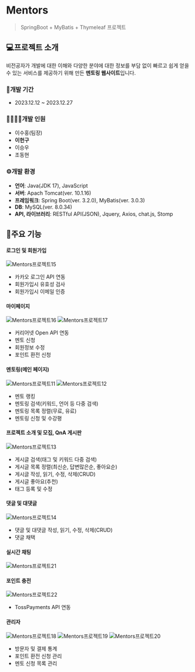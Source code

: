# Mentors
> SpringBoot + MyBatis + Thymeleaf 프로젝트

## :computer:프로젝트 소개
비전공자가 개발에 대한 이해와 다양한 분야에 대한 정보를 부담 없이 빠르고 쉽게 얻을 수 있는 서비스를 제공하기 위해 만든 **멘토링 웹사이트**입니다.

### :calendar:개발 기간
- 2023.12.12 ~ 2023.12.27

### :family_man_woman_girl_boy:개발 인원
- 이수홍(팀장)
- **이헌구**
- 이승우
- 조동현

### :gear:개발 환경
- **언어**: Java(JDK 17), JavaScript
- **서버**: Apach Tomcat(ver. 10.1.16)
- **프레임워크**: Spring Boot(ver. 3.2.0), MyBatis(ver. 3.0.3)
- **DB**: MySQL(ver. 8.0.34)
- **API, 라이브러리**: RESTful API(JSON), Jquery, Axios, chat.js, Stomp

## :pushpin:주요 기능

#### 로그인 및 회원가입
![Mentors프로젝트15](https://github.com/portLee/mentors/assets/146898974/dd25d049-2260-4b81-94eb-600dcb3d0cc7)
- 카카오 로그인 API 연동
- 회원가입시 유효성 검사
- 회원가입시 이메일 인증

#### 마이페이지
![Mentors프로젝트16](https://github.com/portLee/mentors/assets/146898974/42011a52-112b-42bd-a6a5-2d2d6e05ae43)
![Mentors프로젝트17](https://github.com/portLee/mentors/assets/146898974/fbc2ce44-9086-4fcf-9290-edddb7665823)
- 커리어넷 Open API 연동
- 멘토 신청
- 회원정보 수정
- 포인트 환전 신청

#### 멘토링(메인 페이지)
![Mentors프로젝트11](https://github.com/portLee/mentors/assets/146898974/3cc8388d-359c-498e-b5f3-dac1236a6e74)
![Mentors프로젝트12](https://github.com/portLee/mentors/assets/146898974/93ee395f-a8e9-4216-ab9d-451632cfe388)
- 멘토 랭킹
- 멘토링 검색(키워드, 언어 등 다중 검색)
- 멘토링 목록 정렬(무료, 유료)
- 멘토링 신청 및 수강평

#### 프로젝트 소개 및 모집, QnA 게시판
![Mentors프로젝트13](https://github.com/portLee/mentors/assets/146898974/cb4b0500-5733-4dfc-8f62-922668418a98)
- 게시글 검색(태그 및 키워드 다중 검색)
- 게시글 목록 정렬(최신순, 답변많은순, 좋아요순)
- 게시글 작성, 읽기, 수정, 삭제(CRUD)
- 게시글 좋아요(추천)
- 태그 등록 및 수정

#### 댓글 및 대댓글
![Mentors프로젝트14](https://github.com/portLee/mentors/assets/146898974/2e03a449-b7a5-4e93-9416-2ec59f88d601)
- 댓글 및 대댓글 작성, 읽기, 수정, 삭제(CRUD)
- 댓글 채택

#### 실시간 채팅
![Mentors프로젝트21](https://github.com/portLee/mentors/assets/146898974/3d167cf0-799a-4cae-91ad-de0a11edb416)

#### 포인트 충전
![Mentors프로젝트22](https://github.com/portLee/mentors/assets/146898974/22f01604-7346-400e-bf9c-3e078ac777aa)
- TossPayments API 연동

#### 관리자
![Mentors프로젝트18](https://github.com/portLee/mentors/assets/146898974/3fd05829-4fbd-4e37-bacc-489380abf5a4)
![Mentors프로젝트19](https://github.com/portLee/mentors/assets/146898974/46008e0c-7742-4b4d-8172-f10271a02e3f)
![Mentors프로젝트20](https://github.com/portLee/mentors/assets/146898974/d80c0cd8-1ecc-4df6-94a3-57a19a8b29a4)
- 방문자 및 결제 통계
- 포인트 환전 신청 관리
- 멘토 신청 목록 관리

<!-- Markdown link & img dfn's -->
[npm-image]: https://img.shields.io/npm/v/datadog-metrics.svg?style=flat-square
[npm-url]: https://npmjs.org/package/datadog-metrics
[npm-downloads]: https://img.shields.io/npm/dm/datadog-metrics.svg?style=flat-square
[travis-image]: https://img.shields.io/travis/dbader/node-datadog-metrics/master.svg?style=flat-square
[travis-url]: https://travis-ci.org/dbader/node-datadog-metrics
[wiki]: https://github.com/yourname/yourproject/wiki
